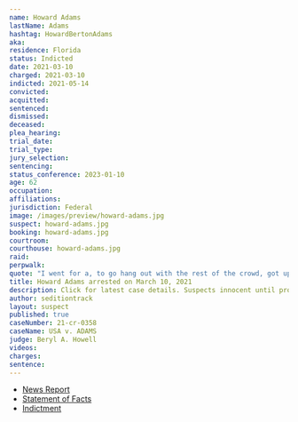 ```yaml
---
name: Howard Adams
lastName: Adams
hashtag: HowardBertonAdams
aka:
residence: Florida
status: Indicted
date: 2021-03-10
charged: 2021-03-10
indicted: 2021-05-14
convicted:
acquitted:
sentenced:
dismissed:
deceased:
plea_hearing:
trial_date:
trial_type:
jury_selection:
sentencing:
status_conference: 2023-01-10
age: 62
occupation:
affiliations:
jurisdiction: Federal
image: /images/preview/howard-adams.jpg
suspect: howard-adams.jpg
booking: howard-adams.jpg
courtroom:
courthouse: howard-adams.jpg
raid:
perpwalk:
quote: "I went for a, to go hang out with the rest of the crowd, got up too close to the front, and wound up just, just getting caught up. I’ll be honest."
title: Howard Adams arrested on March 10, 2021
description: Click for latest case details. Suspects innocent until proven guilty.
author: seditiontrack
layout: suspect
published: true
caseNumber: 21-cr-0358
caseName: USA v. ADAMS
judge: Beryl A. Howell
videos:
charges:
sentence:
---
```

- [News Report](https://www.clickorlando.com/news/local/2021/03/10/another-central-florida-man-arrested-in-capitol-riot/#//)
- [Statement of Facts](https://www.justice.gov/usao-dc/case-multi-defendant/file/1378311/download)
- [Indictment](https://www.justice.gov/usao-dc/case-multi-defendant/file/1456816/download)
